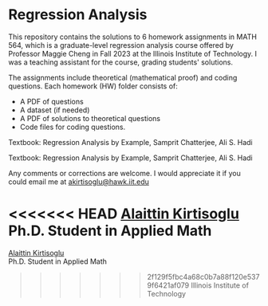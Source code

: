 # Regression Analysis

 This repository contains the solutions to 6 homework assignments in MATH 564, which is a graduate-level regression analysis course offered by Professor Maggie Cheng in Fall 2023 at the Illinois Institute of Technology. I was a teaching assistant for the course, grading students' solutions.

The assignments include theoretical (mathematical proof) and coding questions. Each homework (HW) folder consists of:

   * A PDF of questions
   * A dataset (if needed)
   * A PDF of solutions to theoretical questions
   * Code files for coding questions.

Textbook: Regression Analysis by Example, Samprit Chatterjee, Ali S. Hadi 

Textbook: Regression Analysis by Example, Samprit Chatterjee, Ali S. Hadi

Any comments or corrections are welcome. I would appreciate it if you could email me at [akirtisoglu@hawk.iit.edu](mailto:akirtisoglu@hawk.iit.edu)

<<<<<<< HEAD
[
Alaittin Kirtisoglu](https://kirtisoglu.github.io/)
Ph.D. Student in Applied Math
=======
[Alaittin Kirtisoglu](https://kirtisoglu.github.io/) <br>
Ph.D. Student in Applied Math <br>
>>>>>>> 2f129f5fbc4a68c0b7a88f120e5379f6421af079
Illinois Institute of Technology
